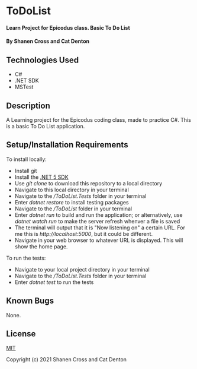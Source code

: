 # ToDoList

#### Learn Project for Epicodus class. Basic To Do List

#### By Shanen Cross and Cat Denton

## Technologies Used

* C#
* .NET SDK
* MSTest

## Description

A Learning project for the Epicodus coding class, made to practice C#. This is a basic To Do List application.

## Setup/Installation Requirements

To install locally:
* Install git
* Install the [.NET 5 SDK](https://dotnet.microsoft.com/download/dotnet/5.0)
* Use _git clone_ to download this repository to a local directory
* Navigate to this local directory in your terminal
* Navigate to the _/ToDoList.Tests_ folder in your terminal
* Enter _dotnet restore_ to install testing packages
* Navigate to the _/ToDoList_ folder in your terminal
* Enter _dotnet run_ to build and run the application; or alternatively, use _dotnet watch run_ to make the server refresh whenver a file is saved
* The terminal will output that it is "Now listening on" a certain URL. For me this is _http://localhost:5000_, but it could be different.
* Navigate in your web browser to whatever URL is displayed. This will show the home page.

To run the tests:
* Navigate to your local project directory in your terminal
* Navigate to the _/ToDoList.Tests_ folder in your terminal
* Enter _dotnet test_ to run the tests

## Known Bugs

None.

## License

[MIT](LICENSE)

Copyright (c) 2021 Shanen Cross and Cat Denton
